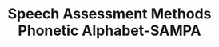 ---
word: "true"

title: "Speech Assessment Methods Phonetic Alphabet-SAMPA"

categories: ['']

tags: ['Speech', 'Assessment', 'Methods', 'Phonetic', 'Alphabet', 'SAMPA']

arwords: 'نظام سامبا اللغوية الصوتية'

arexps: []

enwords: ['Speech Assessment Methods Phonetic Alphabet-SAMPA']

enexps: []

arlexicons: 'ن'

enlexicons: 'S'

authors: ['Ruqayya Roshdy']

translators: ['']

citations: 'مقدمة في حوسبة اللغة العربية'

sources: 'مركز الملك عبدالله بن عبدالعزيز الدولي لخدمة اللغة العربية'

slug: ""
---